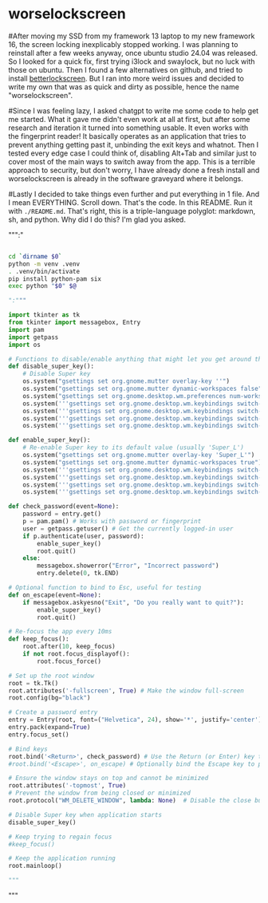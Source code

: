# worselockscreen
#After moving my SSD from my framework 13 laptop to my new framework 16, the screen locking inexplicably stopped working. I was planning to reinstall after a few weeks anyway, once ubuntu studio 24.04 was released. So I looked for a quick fix, first trying i3lock and swaylock, but no luck with those on ubuntu. Then I found a few alternatives on github, and tried to install [betterlockscreen](https://github.com/betterlockscreen/betterlockscreen). But I ran into more weird issues and decided to write my own that was as quick and dirty as possible, hence the name "worselockscreen".

#Since I was feeling lazy, I asked chatgpt to write me some code to help get me started. What it gave me didn't even work at all at first, but after some research and iteration it turned into something usable. It even works with the fingerprint reader! It basically operates as an application that tries to prevent anything getting past it, unbinding the exit keys and whatnot. Then I tested every edge case I could think of, disabling Alt+Tab and similar just to cover most of the main ways to switch away from the app. This is a terrible approach to security, but don't worry, I have already done a fresh install and worselockscreen is already in the software graveyard where it belongs.

#Lastly I decided to take things even further and put everything in 1 file. And I mean EVERYTHING. Scroll down. That's the code. In this README. Run it with `./README.md`. That's right, this is a triple-language polyglot: markdown, sh, and python. Why did I do this? I'm glad you asked.

""":"
````sh -c ''

cd `dirname $0`
python -m venv .venv
. .venv/bin/activate
pip install python-pam six
exec python "$0" $@
````
```python
":"""

import tkinter as tk
from tkinter import messagebox, Entry
import pam
import getpass
import os

# Functions to disable/enable anything that might let you get around the lock screen
def disable_super_key():
    # Disable Super key
    os.system("gsettings set org.gnome.mutter overlay-key ''")
    os.system("gsettings set org.gnome.mutter dynamic-workspaces false")
    os.system("gsettings set org.gnome.desktop.wm.preferences num-workspaces 1")
    os.system('''gsettings set org.gnome.desktop.wm.keybindings switch-applications "[]"''')
    os.system('''gsettings set org.gnome.desktop.wm.keybindings switch-applications-backward "[]"''')
    os.system('''gsettings set org.gnome.desktop.wm.keybindings switch-windows "[]"''')
    os.system('''gsettings set org.gnome.desktop.wm.keybindings switch-windows-backward "[]"''')

def enable_super_key():
    # Re-enable Super key to its default value (usually 'Super_L')
    os.system("gsettings set org.gnome.mutter overlay-key 'Super_L'")
    os.system("gsettings set org.gnome.mutter dynamic-workspaces true")
    os.system('''gsettings set org.gnome.desktop.wm.keybindings switch-applications "['<Super>Tab']"''')
    os.system('''gsettings set org.gnome.desktop.wm.keybindings switch-applications-backward "['<Shift><Super>Tab']"''')
    os.system('''gsettings set org.gnome.desktop.wm.keybindings switch-windows "['<Alt>Tab']"''')
    os.system('''gsettings set org.gnome.desktop.wm.keybindings switch-windows-backward "['<Shift><Alt>Tab']"''')

def check_password(event=None):
    password = entry.get()
    p = pam.pam() # Works with password or fingerprint
    user = getpass.getuser() # Get the currently logged-in user
    if p.authenticate(user, password):
        enable_super_key()
        root.quit()
    else:
        messagebox.showerror("Error", "Incorrect password")
        entry.delete(0, tk.END)

# Optional function to bind to Esc, useful for testing
def on_escape(event=None):
    if messagebox.askyesno("Exit", "Do you really want to quit?"):
        enable_super_key()
        root.quit()

# Re-focus the app every 10ms
def keep_focus():
    root.after(10, keep_focus)
    if not root.focus_displayof():
        root.focus_force()

# Set up the root window
root = tk.Tk()
root.attributes('-fullscreen', True) # Make the window full-screen
root.config(bg="black")

# Create a password entry
entry = Entry(root, font=("Helvetica", 24), show='*', justify='center')
entry.pack(expand=True)
entry.focus_set()

# Bind keys
root.bind('<Return>', check_password) # Use the Return (or Enter) key to submit the password
#root.bind('<Escape>', on_escape) # Optionally bind the Escape key to prompt before quitting

# Ensure the window stays on top and cannot be minimized
root.attributes('-topmost', True)
# Prevent the window from being closed or minimized
root.protocol("WM_DELETE_WINDOW", lambda: None)  # Disable the close button

# Disable Super key when application starts
disable_super_key()

# Keep trying to regain focus
#keep_focus()

# Keep the application running
root.mainloop()

"""
```
"""
